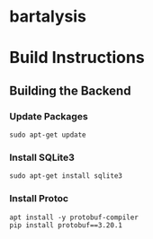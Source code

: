 # bartalysis

# Build Instructions

## Building the Backend

### Update Packages
```
sudo apt-get update
```

### Install SQLite3
```
sudo apt-get install sqlite3
```

### Install Protoc
```
apt install -y protobuf-compiler
pip install protobuf==3.20.1
```
